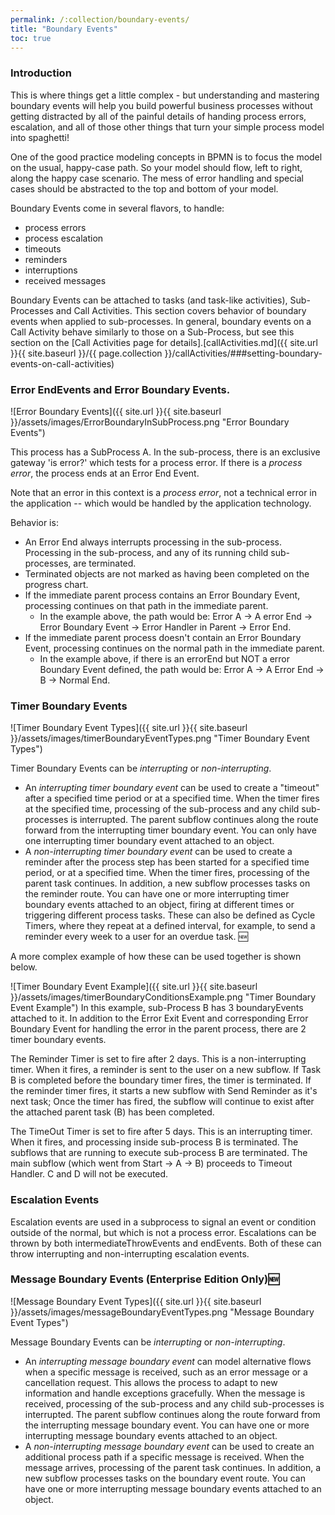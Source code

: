 ```yaml
---
permalink: /:collection/boundary-events/
title: "Boundary Events"
toc: true
---
```

### Introduction

This is where things get a little complex - but understanding and mastering boundary events will help you build powerful business processes without getting distracted by all of the painful details of handing process errors, escalation, and all of those other things that turn your simple process model into spaghetti!

One of the good practice modeling concepts  in BPMN is to focus the model on the usual, happy-case path.  So your model should flow, left to right, along the happy case scenario.  The mess of error handling and special cases should be abstracted to the top and bottom of your model.

Boundary Events come in several flavors, to handle:

- process errors
- process escalation
- timeouts
- reminders
- interruptions
- received messages

Boundary Events can be attached to tasks (and task-like activities), Sub-Processes and Call Activities.  This section covers behavior of boundary events when applied to sub-processes.  In general, boundary events on a Call Activity behave similarly to those on a Sub-Process, but see this section on the [Call Activities page for details].[callActivities.md]({{ site.url }}{{ site.baseurl }}/{{ page.collection }}/callActivities/###setting-boundary-events-on-call-activities)

### Error EndEvents and Error Boundary Events.

![Error Boundary Events]({{ site.url }}{{ site.baseurl }}/assets/images/ErrorBoundaryInSubProcess.png "Error Boundary Events")

This process has a SubProcess A.  In the sub-process, there is an exclusive gateway 'is error?' which tests for a process error.  If there is a *process error*, the process ends at an Error End Event.

Note that an error in this context is a *process error*, not a technical error in the application -- which would be handled by the application technology.

Behavior is:

- An Error End always interrupts processing in the sub-process.  Processing in the sub-process, and any of its running child sub-processes, are terminated.
- Terminated objects are not marked as having been completed on the progress chart.
- If the immediate parent process contains an Error Boundary Event, processing continues on that path in the immediate parent.
  - In the  example above, the path would be: Error A -> A error End -> Error Boundary Event -> Error Handler in Parent -> Error End.
- If the immediate parent process doesn't contain an Error Boundary Event, processing continues on the normal path in the immediate parent.
  - In the example above, if there is an errorEnd but NOT a error Boundary Event defined, the path would be: Error A -> A Error End -> B -> Normal End.

### Timer Boundary Events

![Timer Boundary Event Types]({{ site.url }}{{ site.baseurl }}/assets/images/timerBoundaryEventTypes.png "Timer Boundary Event Types")

Timer Boundary Events can be *interrupting* or *non-interrupting*.

- An *interrupting timer boundary event* can be used to create a "timeout" after a specified time period or at a specified time.  When the timer fires at the specified time, processing of the sub-process and any child sub-processes is interrupted.  The parent subflow continues along the route forward from the interrupting timer boundary event.  You can only have one interrupting timer boundary event attached to an object.
- A *non-interrupting timer boundary event* can be used to create a reminder after the process step has been started for a specified time period, or at a specified time.  When the timer fires, processing of the parent task continues.  In addition, a new subflow processes tasks on the reminder route.  You can have one or more interrupting timer boundary events attached to an object, firing at different times or triggering different process tasks.  These can also be defined as Cycle Timers, where they repeat at a defined interval, for example, to send a reminder every week to a user for an overdue task. 🆕

A more complex example of how these can be used together is shown below.

![Timer Boundary Event Example]({{ site.url }}{{ site.baseurl }}/assets/images/timerBoundaryConditionsExample.png "Timer Boundary Event Example")
In this example, sub-Process B has 3 boundaryEvents attached to it.  In addition to the Error Exit Event and corresponding Error Boundary Event for handling the error in the parent process, there are 2 timer boundary events.

The Reminder Timer is set to fire after 2 days.  This is a non-interrupting timer.  When it fires, a reminder is sent to the user on a new subflow.  If Task B is completed before the boundary timer fires, the timer is terminated.  If the reminder timer fires, it starts a new subflow with Send Reminder as it's next task; Once the timer has fired, the subflow will continue to exist after the attached parent task (B) has been completed.

The TimeOut Timer is set to fire after 5 days.  This is an interrupting timer.  When it fires, and processing inside sub-process B is terminated.  The subflows that are running to execute sub-process B are terminated.  The main subflow (which went from Start -> A -> B) proceeds to Timeout Handler.  C and D will not be executed.

### Escalation Events

Escalation events are used in a subprocess to signal an event or condition outside of the normal, but which is not a process error.  Escalations can be thrown by both intermediateThrowEvents and endEvents.  Both of these can throw interrupting and non-interrupting escalation events.


### Message Boundary Events (Enterprise Edition Only)🆕

![Message Boundary Event Types]({{ site.url }}{{ site.baseurl }}/assets/images/messageBoundaryEventTypes.png "Message Boundary Event Types")

Message Boundary Events can be *interrupting* or *non-interrupting*.

- An *interrupting message boundary event* can model alternative flows when a specific message is received, such as an error message or a cancellation request. This allows the process to adapt to new information and handle exceptions gracefully.   When the message is received, processing of the sub-process and any child sub-processes is interrupted.  The parent subflow continues along the route forward from the interrupting message boundary event.  You can have one or more interrupting message boundary events attached to an object.
- A *non-interrupting message boundary event* can be used to create an additional process path if a specific message is received. When the message arrives, processing of the parent task continues.  In addition, a new subflow processes tasks on the boundary event route.  You can have one or more interrupting message boundary events attached to an object.
